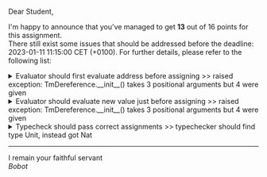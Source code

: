 Dear Student,

I'm happy to announce that you've managed to get **13** out of 16 points for this assignment.\
There still exist some issues that should be addressed before the deadline: 2023-01-11 11:15:00 CET (+0100). For further details, please refer to the following list:

<details><summary>Evaluator should first evaluate address before assigning &gt;&gt; raised exception: TmDereference.__init__() takes 3 positional arguments but 4 were given</summary>* program state '(ref 0 := succ 0 | {})'</details>
<details><summary>Evaluator should evaluate new value just before assigning &gt;&gt; raised exception: TmDereference.__init__() takes 3 positional arguments but 4 were given</summary>* program state '(@0 := pred 0 | {@0 <- succ 0})'</details>
<details><summary>Typecheck should pass correct assignments &gt;&gt; typechecker should find type Unit, instead got Nat</summary>&nbsp;- program '(ref 0) := (succ 0)'</details>

-----------
I remain your faithful servant\
_Bobot_